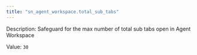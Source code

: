```yaml
---
title: "sn_agent_workspace.total_sub_tabs"
---
```


Description: Safeguard for the max number of total sub tabs open in Agent Workspace

Value: `30`